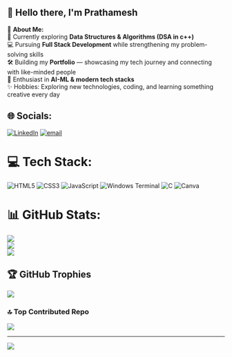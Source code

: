 ## 👋 Hello there, I'm Prathamesh  

💫 **About Me:**  
🌱 Currently exploring **Data Structures & Algorithms (DSA in c++)**  
💻 Pursuing **Full Stack Development** while strengthening my problem-solving skills  
🛠️ Building my **Portfolio** — showcasing my tech journey and connecting with like-minded people  
🤖 Enthusiast in **AI-ML & modern tech stacks**  
✨ Hobbies: Exploring new technologies, coding, and learning something creative every day  


## 🌐 Socials:
[![LinkedIn](https://img.shields.io/badge/LinkedIn-%230077B5.svg?logo=linkedin&logoColor=white)](https://www.linkedin.com/in/prathamesh-shelke-86829b32a/) [![email](https://img.shields.io/badge/Email-D14836?logo=gmail&logoColor=white)](mailto:prathamesh9b57@gmail.com) 

# 💻 Tech Stack:
![HTML5](https://img.shields.io/badge/html5-%23E34F26.svg?style=for-the-badge&logo=html5&logoColor=white) ![CSS3](https://img.shields.io/badge/css3-%231572B6.svg?style=for-the-badge&logo=css3&logoColor=white) ![JavaScript](https://img.shields.io/badge/javascript-%23323330.svg?style=for-the-badge&logo=javascript&logoColor=%23F7DF1E) ![Windows Terminal](https://img.shields.io/badge/Windows%20Terminal-%234D4D4D.svg?style=for-the-badge&logo=windows-terminal&logoColor=white) ![C](https://img.shields.io/badge/c-%2300599C.svg?style=for-the-badge&logo=c&logoColor=white) ![Canva](https://img.shields.io/badge/Canva-%2300C4CC.svg?style=for-the-badge&logo=Canva&logoColor=white)
# 📊 GitHub Stats:
![](https://github-readme-stats.vercel.app/api?username=Sparky-2501&theme=aura&hide_border=false&include_all_commits=false&count_private=false)<br/>
![](https://nirzak-streak-stats.vercel.app/?user=Sparky-2501&theme=aura&hide_border=false)<br/>
![](https://github-readme-stats.vercel.app/api/top-langs/?username=Sparky-2501&theme=aura&hide_border=false&include_all_commits=false&count_private=false&layout=compact)

## 🏆 GitHub Trophies
![](https://github-profile-trophy.vercel.app/?username=Sparky-2501&theme=tokyonight&no-frame=false&no-bg=true&margin-w=4)

### 🔝 Top Contributed Repo
![](https://github-contributor-stats.vercel.app/api?username=Sparky-2501&limit=5&theme=tokyonight&combine_all_yearly_contributions=true)

---
[![](https://visitcount.itsvg.in/api?id=Sparky-2501&icon=0&color=0)](https://visitcount.itsvg.in)

<!-- Proudly created with GPRM ( https://gprm.itsvg.in ) -->
